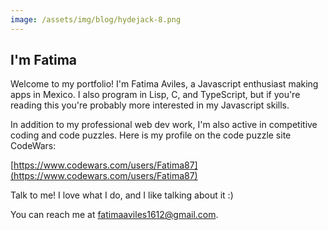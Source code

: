 ```yaml
---
image: /assets/img/blog/hydejack-8.png
---
```


## I'm Fatima

Welcome to my portfolio! I'm Fatima Aviles, a Javascript enthusiast making apps in Mexico. I also program
in Lisp, C, and TypeScript, but if you're reading this you're probably more interested in my Javascript skills.

In addition to my professional web dev work, I'm also active in competitive coding and code puzzles. Here is my profile
on the code puzzle site CodeWars: 

[https://www.codewars.com/users/Fatima87](https://www.codewars.com/users/Fatima87)

Talk to me! I love what I do, and I like talking about it :)

You can reach me at fatimaaviles1612@gmail.com. 

